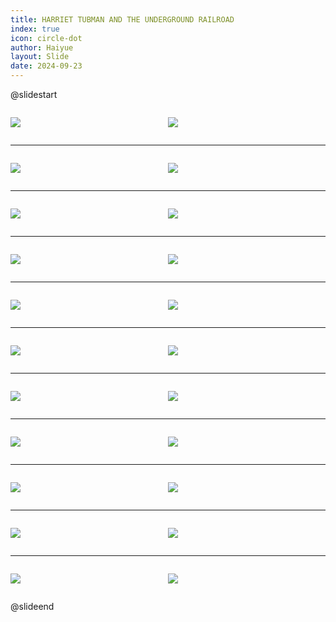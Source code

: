```yaml
---
title: HARRIET TUBMAN AND THE UNDERGROUND RAILROAD
index: true
icon: circle-dot
author: Haiyue
layout: Slide
date: 2024-09-23
---
```

 
@slidestart

<div style="display:flex">
<div style="flex:1">

![](/reading/english/Level-S/HARRIET%20TUBMAN%20AND%20THE%20UNDERGROUND%20RAILROAD/001.webp)
</div>
<div style="flex:1">

![](/reading/english/Level-S/HARRIET%20TUBMAN%20AND%20THE%20UNDERGROUND%20RAILROAD/002.webp)
</div>
</div>

---

<div style="display:flex">
<div style="flex:1">

![](/reading/english/Level-S/HARRIET%20TUBMAN%20AND%20THE%20UNDERGROUND%20RAILROAD/003.webp)
</div>
<div style="flex:1">

![](/reading/english/Level-S/HARRIET%20TUBMAN%20AND%20THE%20UNDERGROUND%20RAILROAD/004.webp)
</div>
</div>

---

<div style="display:flex">
<div style="flex:1">

![](/reading/english/Level-S/HARRIET%20TUBMAN%20AND%20THE%20UNDERGROUND%20RAILROAD/005.webp)
</div>
<div style="flex:1">

![](/reading/english/Level-S/HARRIET%20TUBMAN%20AND%20THE%20UNDERGROUND%20RAILROAD/006.webp)
</div>
</div>

---

<div style="display:flex">
<div style="flex:1">

![](/reading/english/Level-S/HARRIET%20TUBMAN%20AND%20THE%20UNDERGROUND%20RAILROAD/007.webp)
</div>
<div style="flex:1">

![](/reading/english/Level-S/HARRIET%20TUBMAN%20AND%20THE%20UNDERGROUND%20RAILROAD/008.webp)
</div>
</div>

---

<div style="display:flex">
<div style="flex:1">

![](/reading/english/Level-S/HARRIET%20TUBMAN%20AND%20THE%20UNDERGROUND%20RAILROAD/009.webp)
</div>
<div style="flex:1">

![](/reading/english/Level-S/HARRIET%20TUBMAN%20AND%20THE%20UNDERGROUND%20RAILROAD/010.webp)
</div>
</div>

---

<div style="display:flex">
<div style="flex:1">

![](/reading/english/Level-S/HARRIET%20TUBMAN%20AND%20THE%20UNDERGROUND%20RAILROAD/011.webp)
</div>
<div style="flex:1">

![](/reading/english/Level-S/HARRIET%20TUBMAN%20AND%20THE%20UNDERGROUND%20RAILROAD/012.webp)
</div>
</div>

---

<div style="display:flex">
<div style="flex:1">

![](/reading/english/Level-S/HARRIET%20TUBMAN%20AND%20THE%20UNDERGROUND%20RAILROAD/013.webp)
</div>
<div style="flex:1">

![](/reading/english/Level-S/HARRIET%20TUBMAN%20AND%20THE%20UNDERGROUND%20RAILROAD/014.webp)
</div>
</div>

---

<div style="display:flex">
<div style="flex:1">

![](/reading/english/Level-S/HARRIET%20TUBMAN%20AND%20THE%20UNDERGROUND%20RAILROAD/015.webp)
</div>
<div style="flex:1">

![](/reading/english/Level-S/HARRIET%20TUBMAN%20AND%20THE%20UNDERGROUND%20RAILROAD/016.webp)
</div>
</div>

---

<div style="display:flex">
<div style="flex:1">

![](/reading/english/Level-S/HARRIET%20TUBMAN%20AND%20THE%20UNDERGROUND%20RAILROAD/017.webp)
</div>
<div style="flex:1">

![](/reading/english/Level-S/HARRIET%20TUBMAN%20AND%20THE%20UNDERGROUND%20RAILROAD/018.webp)
</div>
</div>

---

<div style="display:flex">
<div style="flex:1">

![](/reading/english/Level-S/HARRIET%20TUBMAN%20AND%20THE%20UNDERGROUND%20RAILROAD/019.webp)
</div>
<div style="flex:1">

![](/reading/english/Level-S/HARRIET%20TUBMAN%20AND%20THE%20UNDERGROUND%20RAILROAD/020.webp)
</div>
</div>

---

<div style="display:flex">
<div style="flex:1">

![](/reading/english/Level-S/HARRIET%20TUBMAN%20AND%20THE%20UNDERGROUND%20RAILROAD/021.webp)
</div>
<div style="flex:1">

![](/reading/english/Level-S/HARRIET%20TUBMAN%20AND%20THE%20UNDERGROUND%20RAILROAD/022.webp)
</div>
</div>

@slideend